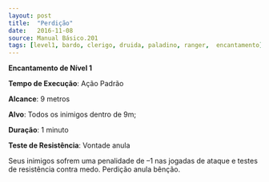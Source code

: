 ```yaml
---
layout: post
title:  "Perdição"
date:   2016-11-08
source: Manual Básico.201
tags: [level1, bardo, clerigo, druida, paladino, ranger,  encantamento]
---
```


**Encantamento de Nível 1**

**Tempo de Execução**: Ação Padrão

**Alcance**: 9 metros

**Alvo**: Todos os inimigos dentro de 9m;

**Duração**: 1 minuto

**Teste de Resistência**: Vontade anula

Seus inimigos sofrem uma penalidade de –1 nas jogadas de ataque e testes de resistência contra medo.
Perdição anula bênção.